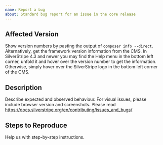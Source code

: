 ```yaml
---
name: Report a bug
about: Standard bug report for an issue in the core release
---
```

## Affected Version

Show version numbers by pasting the output of `composer info --direct`.
Alternatively, get the framework version information from the CMS.
In SilverStripe 4.3 and newer you may find the Help menu in the bottom left corner, unfold it and hover over the version number to get the information.
Otherwise, simply hover over the SilverStripe logo in the bottom left corner of the CMS.

## Description

Describe expected and observed behaviour.
For visual issues, please include browser version and screenshots.
Please read https://docs.silverstripe.org/en/contributing/issues_and_bugs/

## Steps to Reproduce

Help us with step-by-step instructions.
